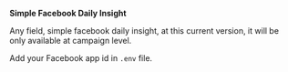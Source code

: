 **Simple Facebook Daily Insight**

Any field, simple facebook daily insight, at this current version, it will be only available at campaign level.

Add your Facebook app id in `.env` file.
